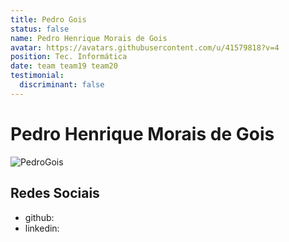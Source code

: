 ```yaml
---
title: Pedro Gois
status: false
name: Pedro Henrique Morais de Gois
avatar: https://avatars.githubusercontent.com/u/41579818?v=4
position: Tec. Informática
date: team team19 team20
testimonial:
  discriminant: false
---
```

# Pedro Henrique Morais de Gois

![PedroGois](https://avatars.githubusercontent.com/u/41579818?v=4)

## Redes Sociais

- github:
- linkedin:
